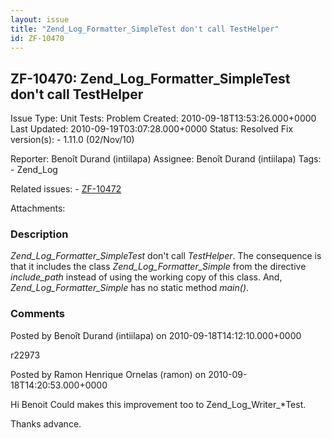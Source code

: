 ```yaml
---
layout: issue
title: "Zend_Log_Formatter_SimpleTest don't call TestHelper"
id: ZF-10470
---
```


ZF-10470: Zend\_Log\_Formatter\_SimpleTest don't call TestHelper
----------------------------------------------------------------

 Issue Type: Unit Tests: Problem Created: 2010-09-18T13:53:26.000+0000 Last Updated: 2010-09-19T03:07:28.000+0000 Status: Resolved Fix version(s): - 1.11.0 (02/Nov/10)
 
 Reporter:  Benoît Durand (intiilapa)  Assignee:  Benoît Durand (intiilapa)  Tags: - Zend\_Log
 
 Related issues: - [ZF-10472](/issues/browse/ZF-10472)
 
 Attachments: 
### Description

_Zend\_Log\_Formatter\_SimpleTest_ don't call _TestHelper_. The consequence is that it includes the class _Zend\_Log\_Formatter\_Simple_ from the directive _include\_path_ instead of using the working copy of this class. And, _Zend\_Log\_Formatter\_Simple_ has no static method _main()_.

 

 

### Comments

Posted by Benoît Durand (intiilapa) on 2010-09-18T14:12:10.000+0000

r22973

 

 

Posted by Ramon Henrique Ornelas (ramon) on 2010-09-18T14:20:53.000+0000

Hi Benoit Could makes this improvement too to Zend\_Log\_Writer\_\*Test.

Thanks advance.

 

 